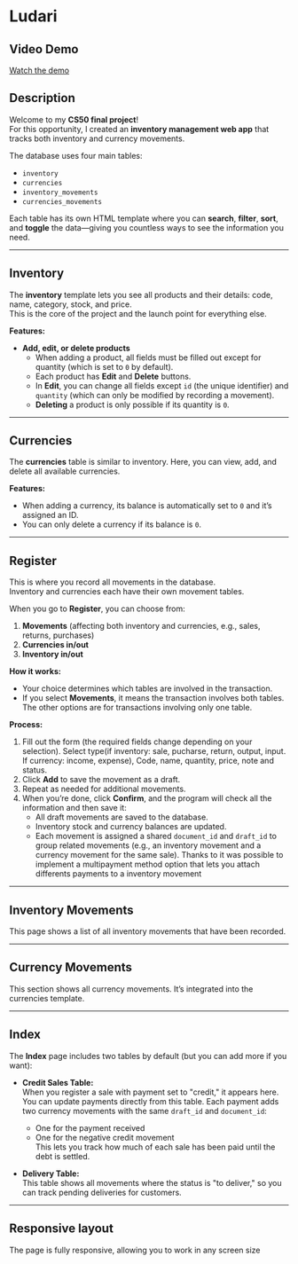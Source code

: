 # Ludari

## Video Demo
[Watch the demo](<https://youtu.be/YIH6dS_uQ0c>)

## Description

Welcome to my **CS50 final project**!  
For this opportunity, I created an **inventory management web app** that tracks both inventory and currency movements.

The database uses four main tables:
- `inventory`
- `currencies`
- `inventory_movements`
- `currencies_movements`

Each table has its own HTML template where you can **search**, **filter**, **sort**, and **toggle** the data—giving you countless ways to see the information you need.

---

## Inventory

The **inventory** template lets you see all products and their details: code, name, category, stock, and price.  
This is the core of the project and the launch point for everything else.

**Features:**
- **Add, edit, or delete products**
  - When adding a product, all fields must be filled out except for quantity (which is set to `0` by default).
  - Each product has **Edit** and **Delete** buttons.
  - In **Edit**, you can change all fields except `id` (the unique identifier) and `quantity` (which can only be modified by recording a movement).
  - **Deleting** a product is only possible if its quantity is `0`.

---

## Currencies

The **currencies** table is similar to inventory. Here, you can view, add, and delete all available currencies.

**Features:**
- When adding a currency, its balance is automatically set to `0` and it’s assigned an ID.
- You can only delete a currency if its balance is `0`.

---

## Register

This is where you record all movements in the database.  
Inventory and currencies each have their own movement tables.

When you go to **Register**, you can choose from:
1. **Movements** (affecting both inventory and currencies, e.g., sales, returns, purchases)
2. **Currencies in/out**
3. **Inventory in/out**

**How it works:**
- Your choice determines which tables are involved in the transaction.
- If you select **Movements**, it means the transaction involves both tables. The other options are for transactions involving only one table.

**Process:**
1. Fill out the form (the required fields change depending on your selection). Select type(if inventory: sale, pucharse, return, output, input. If currency: income, expense), Code, name, quantity, price, note and status.
2. Click **Add** to save the movement as a draft.
3. Repeat as needed for additional movements.
4. When you’re done, click **Confirm**, and the program will check all the information and then save it:
   - All draft movements are saved to the database.
   - Inventory stock and currency balances are updated.
   - Each movement is assigned a shared `document_id` and `draft_id` to group related movements (e.g., an inventory movement and a currency movement for the same sale). Thanks to it was possible to implement a multipayment method option that lets you attach differents payments to a inventory movement

---

## Inventory Movements

This page shows a list of all inventory movements that have been recorded.

---

## Currency Movements

This section shows all currency movements. It’s integrated into the currencies template.

---

## Index

The **Index** page includes two tables by default (but you can add more if you want):

- **Credit Sales Table:**  
  When you register a sale with payment set to "credit," it appears here. You can update payments directly from this table. Each payment adds two currency movements with the same `draft_id` and `document_id`:  
    - One for the payment received  
    - One for the negative credit movement  
  This lets you track how much of each sale has been paid until the debt is settled.

- **Delivery Table:**  
  This table shows all movements where the status is "to deliver," so you can track pending deliveries for customers.

---

## Responsive layout
The page is fully responsive, allowing you to work in any screen size